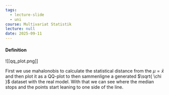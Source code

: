 ```yaml
---
tags:
  - lecture-slide
  - uni
course: Multivariat Statistik
lecture: null
date: 2025-09-11
---
```


#### Definition
![[qq_plot.png]]

First we use mahalonobis to calculate the statistical distance from the $\mu=\bar{x}$ and then plot it as a QQ-plot to then sammenligne a generated $\sqrt{ \chi }$ dataset with the real model. With that we can see where the median stops and the points start leaning to one side of the line.